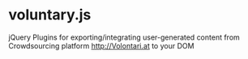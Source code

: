 # voluntary.js
jQuery Plugins for exporting/integrating user-generated content from Crowdsourcing platform http://Volontari.at to your DOM
